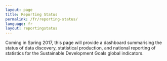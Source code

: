 ```yaml
---
layout: page
title: Reporting Status
permalink: /fr/reporting-status/
language: fr
layout: reportingstatus
---
```


Coming in Spring 2017, this page will provide a dashboard summarising the status of data discovery, statistical production, and national reporting of statistics for the Sustainable Development Goals global indicators.
